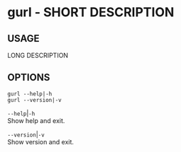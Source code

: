 # gurl - SHORT DESCRIPTION 

USAGE
-----

LONG DESCRIPTION


OPTIONS
-------

```text
gurl --help|-h
gurl --version|-v
```


`--help`|`-h`  
Show help and exit.

`--version`|`-v`  
Show version and exit.



